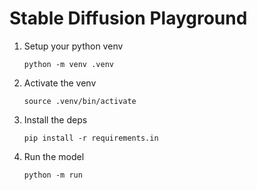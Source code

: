 # Stable Diffusion Playground

1. Setup your python venv

    ```
    python -m venv .venv
    ```

2. Activate the venv

    ```
    source .venv/bin/activate
    ```

3. Install the deps

    ```
    pip install -r requirements.in
    ```

4. Run the model

    ```
    python -m run
    ```
